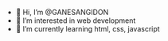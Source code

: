 - 👋 Hi, I’m @GANESANGIDON
- 👀 I’m interested in web development
- 🌱 I’m currently learning html, css, javascript

<!---
GANESANGIDON/GANESANGIDON is a ✨ special ✨ repository because its `README.md` (this file) appears on your GitHub profile.
You can click the Preview link to take a look at your changes.
--->
